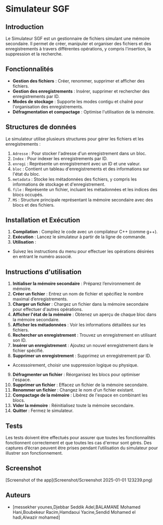 # Simulateur SGF

## Introduction
Le Simulateur SGF est un gestionnaire de fichiers simulant une mémoire secondaire. Il permet de créer, manipuler et organiser des fichiers et des enregistrements à travers différentes opérations, y compris l'insertion, la suppression et la recherche.

## Fonctionnalités
- **Gestion des fichiers** : Créer, renommer, supprimer et afficher des fichiers.
- **Gestion des enregistrements** : Insérer, supprimer et rechercher des enregistrements par ID.
- **Modes de stockage** : Supporte les modes contigu et chaîné pour l'organisation des enregistrements.
- **Défragmentation et compactage** : Optimise l'utilisation de la mémoire.

## Structures de données
Le simulateur utilise plusieurs structures pour gérer les fichiers et les enregistrements :
1. `Adresse` : Pour stocker l'adresse d'un enregistrement dans un bloc.
2. `Index` : Pour indexer les enregistrements par ID.
3. `enregi` : Représente un enregistrement avec un ID et une valeur.
4. `bloc` : Contient un tableau d'enregistrements et des informations sur l'état du bloc.
5. `metadata` : Stocke les métadonnées des fichiers, y compris les informations de stockage et d'enregistrement.
6. `file` : Représente un fichier, incluant les métadonnées et les indices des blocs occupés.
7. `MS` : Structure principale représentant la mémoire secondaire avec des blocs et des fichiers.

## Installation et Exécution
1. **Compilation** : Compilez le code avec un compilateur C++ (comme g++). 
3. **Exécution** : Lancez le simulateur à partir de la ligne de commande.
 3. **Utilisation** :
- Suivez les instructions du menu pour effectuer les opérations désirées en entrant le numéro associé.

## Instructions d'utilisation
1. **Initialiser la mémoire secondaire** : Préparez l’environnement de mémoire.
2. **Créer un fichier** : Entrez un nom de fichier et spécifiez le nombre maximal d’enregistrements.
3. **Charger un fichier** : Chargez un fichier dans la mémoire secondaire pour effectuer d'autres opérations.
4. **Afficher l'état de la mémoire** : Obtenez un aperçu de chaque bloc dans la mémoire secondaire.
5. **Afficher les métadonnées** : Voir les informations détaillées sur les fichiers.
6. **Rechercher un enregistrement** : Trouvez un enregistrement en utilisant son ID.
7. **Insérer un enregistrement** : Ajoutez un nouvel enregistrement dans le fichier spécifié.
8. **Supprimer un enregistrement** : Supprimez un enregistrement par ID. 
- Accessoirement, choisir une suppression logique ou physique.
9. **Défragmenter un fichier** : Réorganisez les blocs pour optimiser l'espace.
10. **Supprimer un fichier** : Effacez un fichier de la mémoire secondaire.
11. **Renommer un fichier** : Changez le nom d'un fichier existant.
12. **Compactage de la mémoire** : Libérez de l'espace en combinant les blocs.
13. **Vider la mémoire** : Réinitialisez toute la mémoire secondaire.
14. **Quitter** : Fermez le simulateur.
## Tests
Les tests doivent être effectués pour assurer que toutes les fonctionnalités fonctionnent correctement et que toutes les cas d'erreur sont gérés. Des captures d’écran peuvent être prises pendant l’utilisation du simulateur pour illustrer son fonctionnement.
## Screenshot
[Screenshot of the app](Screenshot/Screenshot 2025-01-01 123239.png)
## Auteurs
- [messekher younes,Djebbar Seddik Adel,BALAMANE Mohamed Hani,Boubekeur Racim,Hamdaoui Yacine,Sendid Mohamed el hadi,Alwazir mohamed]

